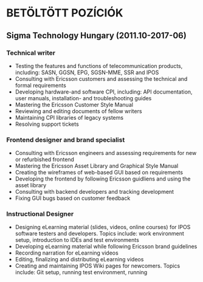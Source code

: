 # BETÖLTÖTT POZÍCIÓK
## Sigma Technology Hungary (2011.10-2017-06)
### Technical writer

* Testing the features and functions of telecommunication products, including: SASN, GGSN, EPG, SGSN-MME, SSR and IPOS 
* Consulting with Ericsson customers and assessing the technical and formal requirements 
* Developing hardware-and software CPI, including: API documentation, user manuals, installation- and troubleshooting guides
* Mastering the Ericsson Customer Style Manual
* Reviewing and editing documents of fellow writers
* Maintaining CPI libraries of legacy systems
* Resolving support tickets

### Frontend designer and brand specialist
* Consulting with Ericsson engineers and assessing requirements for new or refurbished frontend
* Mastering the Ericsson Asset Library and Graphical Style Manual
* Creating the wireframes of web-based GUI based on requirements
* Developing the frontend by following Ericsson guidliens and using the asset library
* Consulting with backend developers and tracking development
* Fixing GUI bugs based on customer feedback

### Instructional Designer
* Designing eLearning material (slides, videos, online courses) for IPOS software testers and developers. Topics include: work environment setup, introduction to IDEs and test environments
* Developing eLearning material while following Ericsson brand guidelines
* Recording narration for eLearning videos
* Editing, finalizing and distributing eLearning videos
* Creating and maintaining IPOS Wiki pages for newcomers. Topics include: Git setup, running test environment, running 
